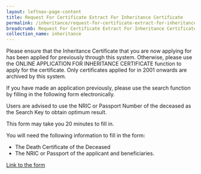 ```yaml
---
layout: leftnav-page-content
title: Request For Certificate Extract For Inheritance Certificate
permalink: /inheritance/request-for-certificate-extract-for-inheritance-certificate/
breadcrumb: Request For Certificate Extract For Inheritance Certificate
collection_name: inheritance
---
```


Please ensure that the Inheritance Certificate that you are now applying for has been applied for previously through this system. Otherwise, please use the ONLINE APPLICATION FOR INHERITANCE CERTIFICATE function to apply for the certificate. Only certificates applied for in 2001 onwards are archived by this system.

If you have made an application previously, please use the search function by filling in the following form electronically.

Users are advised to use the NRIC or Passport Number of the deceased as the Search Key to obtain optimum result.

This form may take you 20 minutes to fill in.

You will need the following information to fill in the form:
- The Death Certificate of the Deceased 
- The NRIC or Passport of the applicant and beneficiaries.

[Link to the form](http://open.gov.sg "Link to the form")
